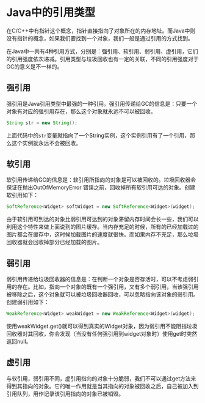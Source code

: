 # Java中的引用类型 

在C/C++中有指针这个概念，指针直接指向了对象所在的内存地址。而Java中则没有指针的概念，如果我们要找到一个对象，我们一般是通过引用的方式找到。

在Java中一共有4种引用方式，分别是：强引用、软引用、弱引用、虚引用，它们的引用强度依次递减。引用类型与垃圾回收也有一定的关联，不同的引用强度对于GC的意义是不一样的。

## 强引用

强引用是Java引用类型中最强的一种引用。强引用传递给GC的信息是：只要一个对象有对应的强引用存在，那么这个对象就永远不可以被回收。

```java
String str = new String();
```

上面代码中的`str`变量就指向了一个String实例，这个实例引用有了一个引用，那么这个实例就永远不会被回收。

## 软引用

软引用传递给GC的信息是：软引用所指向的对象是可以被回收的。垃圾回收器会保证在抛出OutOfMemoryError 错误之前，回收掉所有软引用可达的对象。创建软引用如下：

```java
SoftReference<Widget> softWidget = new SoftReference<Widget>(widget);
```

由于软引用可到达的对象比弱引用可达到的对象滞留内存时间会长一些，我们可以利用这个特性来做上面说到的图片缓存。当内存充足的时候，所有的已经加载过的图片都会在缓存中，这时候加载图片的速度就很快。而如果内存不充足，那么垃圾回收器就会回收掉部分已经加载的图片。

## 弱引用

弱引用传递给垃圾回收器的信息是：在判断一个对象是否存活时，可以不考虑弱引用的存在。比如，指向一个对象的既有一个强引用，又有多个弱引用，当该强引用被移除之后，这个对象就可以被垃圾回收器回收，可以忽略指向该对象的弱引用。创建弱引用如下：

```java
WeakReference<Widget> weakWidget = new WeakReference<Widget>(widget);
```

使用weakWidget.get()就可以得到真实的Widget对象，因为弱引用不能阻挡垃圾回收器对其回收，你会发现（当没有任何强引用到widget对象时）使用get时突然返回null。

## 虚引用

与软引用，弱引用不同，虚引用指向的对象十分脆弱，我们不可以通过get方法来得到其指向的对象。它的唯一作用就是当其指向的对象被回收之后，自己被加入到引用队列，用作记录该引用指向的对象已被销毁。
